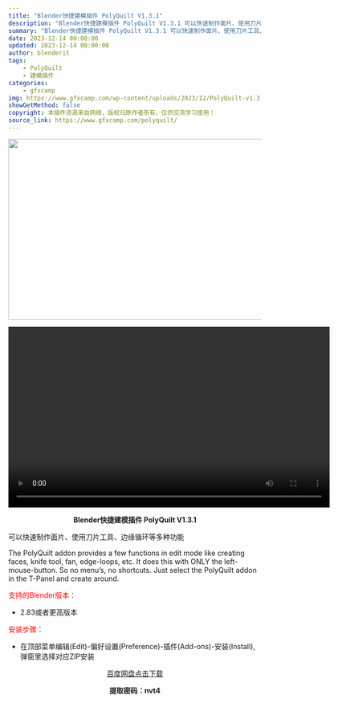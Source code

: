 ```yaml
---
title: "Blender快捷建模插件 PolyQuilt V1.3.1"
description: "Blender快捷建模插件 PolyQuilt V1.3.1 可以快速制作面片、使用刀片工具、边缘循环等多种功能 The PolyQuilt addon provides a few function..."
summary: "Blender快捷建模插件 PolyQuilt V1.3.1 可以快速制作面片、使用刀片工具、边缘循环等多种功能 The PolyQuilt addon provides a few function..."
date: 2023-12-14 00:00:00
updated: 2023-12-14 00:00:00
author: blenderit
tags: 
    - PolyQuilt
    - 建模插件
categories:
    - gfxcamp
img: https://www.gfxcamp.com/wp-content/uploads/2023/12/PolyQuilt-v1.3.1.jpg
showGetMethod: false
copyright: 本插件资源来自网络，版权归原作者所有，仅供交流学习使用！
source_link: https://www.gfxcamp.com/polyquilt/
---
```

<div><p><img decoding="async" class="aligncenter size-full wp-image-117359" src="https://www.gfxcamp.com/wp-content/uploads/2023/12/PolyQuilt-v1.3.1.jpg" data-src="https://www.gfxcamp.com/wp-content/uploads/2023/12/PolyQuilt-v1.3.1.jpg" alt="" width="640" height="360" data-srcset="https://www.gfxcamp.com/wp-content/uploads/2023/12/PolyQuilt-v1.3.1.jpg 640w, https://www.gfxcamp.com/wp-content/uploads/2023/12/PolyQuilt-v1.3.1-150x84.jpg 150w" data-sizes="(max-width: 640px) 100vw, 640px"><br>
</p><center><div style="width: 640px;" class="wp-video"><!--[if lt IE 9]><script>document.createElement('video');</script><![endif]-->
<video class="wp-video-shortcode" id="video-117358-1" width="640" height="360" preload="true" controls="controls"><source type="video/mp4" src="http://cloud.video.taobao.com/play/u/null/p/1/e/6/t/1/442169178822.mp4?_=1"></source><a href="http://cloud.video.taobao.com/play/u/null/p/1/e/6/t/1/442169178822.mp4">http://cloud.video.taobao.com/play/u/null/p/1/e/6/t/1/442169178822.mp4</a></video></div></center><p style="text-align: center;"><strong>Blender快捷建模插件 PolyQuilt V1.3.1</strong></p><p>可以快速制作面片、使用刀片工具、边缘循环等多种功能</p><p>The PolyQuilt addon provides a few functions in edit mode like creating faces, knife tool, fan, edge-loops, etc. It does this with ONLY the left-mouse-button. So no menu’s, no shortcuts. Just select the PolyQuilt addon in the T-Panel and create around.</p><p style="text-align: left;"><span style="color: #ff0000;">支持的Blender版本：</span></p><ul>
<li style="text-align: left;">2.83或者更高版本</li>
</ul><p style="text-align: left;"><span style="color: #ff0000;">安装步骤：</span></p><ul>
<li>在顶部菜单编辑(Edit)-偏好设置(Preference)-插件(Add-ons)-安装(Install),弹窗里选择对应ZIP安装</li>
</ul><p style="text-align: center;"><a class="maxbutton-3 maxbutton maxbutton-baidu" target="_blank" rel="noopener" href="https://pan.baidu.com/s/1etAOgMCHDjX6TIi3Ji_DdA?pwd=nvt4"><span class="mb-text">百度网盘点击下载</span></a></p><p style="text-align: center;"><strong>提取密码：nvt4</strong></p></div>